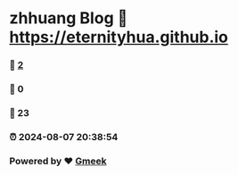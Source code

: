 # zhhuang Blog :link: https://eternityhua.github.io 
### :page_facing_up: [2](https://eternityhua.github.io/tag.html) 
### :speech_balloon: 0 
### :hibiscus: 23 
### :alarm_clock: 2024-08-07 20:38:54 
### Powered by :heart: [Gmeek](https://github.com/Meekdai/Gmeek)
